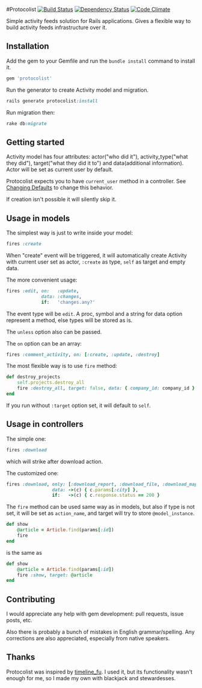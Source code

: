 #Protocolist
[![Build Status](https://secure.travis-ci.org/welldan97/protocolist.png?branch=master)](http://travis-ci.org/welldan97/protocolist) [![Dependency Status](https://gemnasium.com/welldan97/protocolist.png)](https://gemnasium.com/welldan97/protocolist) [![Code Climate](https://codeclimate.com/badge.png)](https://codeclimate.com/github/welldan97/protocolist)

Simple activity feeds solution for Rails applications. Gives a flexible way to build activity feeds infrastructure over it.

Installation
------------

Add the gem to your Gemfile and run the `bundle install` command to install it.

```ruby
gem 'protocolist'
```

Run the generator to create Activity model and migration.

```ruby
rails generate protocolist:install
```

Run migration then:

```ruby
rake db:migrate
```

Getting started
---------------

Activity model has four attributes: actor("who did it"), activity_type("what
they did"), target("what they did it to") and data(additional information). Actor will be
set as current user by default.

Protocolist expects you to have `current_user` method in a
controller. See [Changing Defaults](https://github.com/welldan97/protocolist/wiki/Changing-Defaults) to change this behavior.

If creation isn't possible it will silently skip it.

Usage in models
---------------

The simplest way is just to write inside your model:

```ruby
fires :create
```

When "create" event will be triggered,  it will automatically create
Activity with current user set as actor, `:create` as type,
`self` as target and empty data.

The more convenient usage:

```ruby
fires :edit, on:   :update,
             data: :changes,
             if:   'changes.any?'
```

The event type will be `edit`. A proc, symbol and a string for data
option represent a method, else types will be stored as is.

The `unless` option also can be passed.

The `on` option can be an array:

```ruby
fires :comment_activity, on: [:create, :update, :destroy]
```

The most flexible way is to use `fire` method:

```ruby
def destroy_projects
    self.projects.destroy_all
    fire :destroy_all, target: false, data: { company_id: company_id }
end
```

If you run without `:target` option set, it will default to `self`.

Usage in controllers
--------------------

The simple one:

```ruby
fires :download
```

which will strike after download action.

The customized one:

```ruby
fires :download, only: [:download_report, :download_file, :download_map],
                 data: ->(c) { c.params[:city] },
                 if:   ->(c) { c.response.status == 200 }
```

The `fire` method can be used same way as in models, but also if type is not
set, it will be set as `action_name`, and target will try to store `@model_instance`.

```ruby
def show
    @article = Article.find(params[:id])
    fire
end
```
is the same as

```ruby
def show
    @article = Article.find(params[:id])
    fire :show, target: @article
end
```

Contributing
------------
I would appreciate any help with gem development: pull requests, issue
posts, etc.


Also there is probably a bunch of mistakes in English grammar/spelling. Any
corrections are also appreciated, especially from native speakers.

Thanks
--------------
Protocolist was inspired by
[timeline_fu](https://github.com/jamesgolick/timeline_fu).  I used it,
but its functionality wasn't enough for me, so I made my own with
blackjack and stewardesses.
